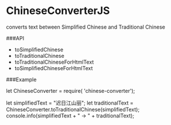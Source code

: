# ChineseConverterJS
converts text between Simplified Chinese and Traditional Chinese

###API
- toSimplifiedChinese
- toTraditionalChinese
- toTraditionalChineseForHtmlText
- toSimplifiedChineseForHtmlText

###Example

let ChineseConverter = require( 'chinese-converter');

let simplifiedText = "迟日江山丽";
let traditionalText = ChineseConverter.toTraditionalChinese(simplifiedText);
console.info(simplifiedText + " -> " + traditionalText);
